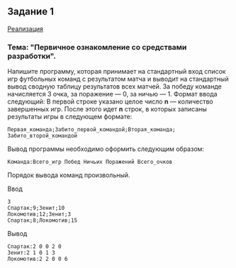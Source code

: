 ## Задание 1

[Реализация](src/tasks/football.py)

### Тема: "Первичное ознакомление со средствами разработки".

Напишите программу, которая принимает на стандартный вход список игр футбольных команд 
с результатом матча и выводит на стандартный вывод сводную таблицу результатов всех матчей.
За победу команде начисляется 3 очка, за поражение — 0, за ничью — 1.
Формат ввода следующий:
В первой строке указано целое число **n** — количество завершенных игр.
После этого идет **n** строк, в которых записаны результаты 
игры в следующем формате:

```
Первая_команда;Забито_первой_командой;Вторая_команда;
Забито_второй_командой
```

Вывод программы необходимо оформить следующим образом:

```
Команда:Всего_игр Побед Ничьих Поражений Всего_очков
```

Порядок вывода команд произвольный.

Ввод
```
3
Спартак;9;Зенит;10
Локомотив;12;Зенит;3
Спартак;8;Локомотив;15
```

Вывод
```
Спартак:2 0 0 2 0
Зенит:2 1 0 1 3
Локомотив:2 2 0 0 6 
```